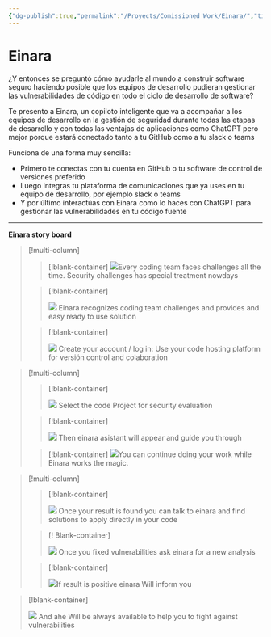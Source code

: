 ```yaml
---
{"dg-publish":true,"permalink":"/Proyects/Comissioned Work/Einara/","title":"Einara","created":"2023-09-25T17:17:01.086-05:00","updated":"2023-09-25T17:33:25.520-05:00"}
---
```



# Einara

¿Y entonces se preguntó cómo ayudarle al mundo a construir software seguro haciendo posible que los equipos de desarrollo pudieran gestionar las vulnerabilidades de código en todo el ciclo de desarrollo de software?

Te presento a Einara, un copiloto inteligente que va a acompañar a los equipos de desarrollo en la gestión de seguridad durante todas las etapas de desarrollo y con todas las ventajas de aplicaciones como ChatGPT pero mejor porque estará conectado tanto a tu GitHub como a tu slack o teams

Funciona de una forma muy sencilla:

- Primero te conectas con tu cuenta en GitHub o tu software de control de versiones preferido
- Luego integras tu plataforma de comunicaciones que ya uses en tu equipo de desarrollo, por ejemplo slack o teams
- Y por último interactúas con Einara como lo haces con ChatGPT para gestionar las vulnerabilidades en tu código fuente

- - - 

**Einara story board**

> [!multi-column]
> > [!blank-container]
> > ![](file:///C:/Users/Ezma/AppData/Local/Packages/oice_16_974fa576_32c1d314_1e12/AC/Temp/msohtmlclip1/01/clip_image001.png)Every coding team faces challenges all the time.
> > Security challenges has special treatment nowdays
> 
> > [!blank-container]
> > 
> > ![](file:///C:/Users/Ezma/AppData/Local/Packages/oice_16_974fa576_32c1d314_1e12/AC/Temp/msohtmlclip1/01/clip_image002.png) Einara recognizes coding team challenges and provides and easy ready to use solution
> > 
> 
> > [!blank-container]
> > 
> > ![](file:///C:/Users/Ezma/AppData/Local/Packages/oice_16_974fa576_32c1d314_1e12/AC/Temp/msohtmlclip1/01/clip_image003.png) Create your account / log in:
> > Use your code hosting platform for versión control and colaboration
> > 

> [!multi-column]
> > [!blank-container]
> > 
> > ![](file:///C:/Users/Ezma/AppData/Local/Packages/oice_16_974fa576_32c1d314_1e12/AC/Temp/msohtmlclip1/01/clip_image004.png) Select the code Project for security evaluation
> > 
> 
> > [!blank-container]
> > 
> > ![](file:///C:/Users/Ezma/AppData/Local/Packages/oice_16_974fa576_32c1d314_1e12/AC/Temp/msohtmlclip1/01/clip_image005.png) Then einara asistant will appear and guide you through
> > 
> 
> > [!blank-container]
> > ![](file:///C:/Users/Ezma/AppData/Local/Packages/oice_16_974fa576_32c1d314_1e12/AC/Temp/msohtmlclip1/01/clip_image006.png)You can continue doing your work while Einara works the magic.
> > 

> [!multi-column]
> > [!blank-container]
> > 
> > ![](file:///C:/Users/Ezma/AppData/Local/Packages/oice_16_974fa576_32c1d314_1e12/AC/Temp/msohtmlclip1/01/clip_image007.png) Once your result is found you can talk to einara and find solutions to apply directly in your code
> > 
> 
> > [! Blank-container]
> > 
> > ![](file:///C:/Users/Ezma/AppData/Local/Packages/oice_16_974fa576_32c1d314_1e12/AC/Temp/msohtmlclip1/01/clip_image008.png) Once you fixed vulnerabilities ask einara for a new analysis
> > 
> 
> > [!blank-container]
> > 
> > ![](file:///C:/Users/Ezma/AppData/Local/Packages/oice_16_974fa576_32c1d314_1e12/AC/Temp/msohtmlclip1/01/clip_image009.png)If result is positive einara Will inform you
> > 
> 

> [!blank-container]
> 
> ![](file:///C:/Users/Ezma/AppData/Local/Packages/oice_16_974fa576_32c1d314_1e12/AC/Temp/msohtmlclip1/01/clip_image010.png) And ahe Will be always available to help you to fight against vulnerabilities
> 
